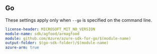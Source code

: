 ## Go

These settings apply only when `--go` is specified on the command line.

```yaml $(go) && $(track2)
license-header: MICROSOFT_MIT_NO_VERSION
module-name: sdk/agfood/armagfood
module: github.com/Azure/azure-sdk-for-go/$(module-name)
output-folder: $(go-sdk-folder)/$(module-name)
azure-arm: true
```
